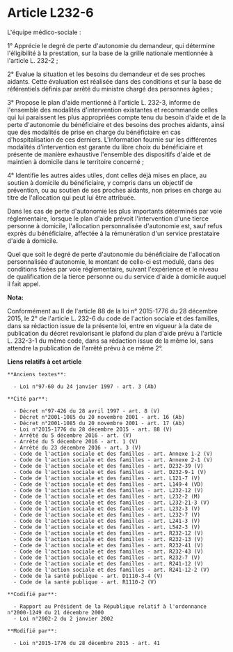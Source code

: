 # Article L232-6

L'équipe médico-sociale : 

1° Apprécie le degré de perte d'autonomie du demandeur, qui détermine l'éligibilité à la prestation, sur la base de la grille
nationale mentionnée à l'article L. 232-2 ; 

2° Evalue la situation et les besoins du demandeur et de ses proches aidants. Cette évaluation est réalisée dans des
conditions et sur la base de référentiels définis par arrêté du ministre chargé des personnes âgées ; 

3° Propose le plan d'aide mentionné à l'article L. 232-3, informe de l'ensemble des modalités d'intervention existantes et
recommande celles qui lui paraissent les plus appropriées compte tenu du besoin d'aide et de la perte d'autonomie du
bénéficiaire et des besoins des proches aidants, ainsi que des modalités de prise en charge du bénéficiaire en cas
d'hospitalisation de ces derniers. L'information fournie sur les différentes modalités d'intervention est garante du libre
choix du bénéficiaire et présente de manière exhaustive l'ensemble des dispositifs d'aide et de maintien à domicile dans le
territoire concerné ; 

4° Identifie les autres aides utiles, dont celles déjà mises en place, au soutien à domicile du bénéficiaire, y compris dans
un objectif de prévention, ou au soutien de ses proches aidants, non prises en charge au titre de l'allocation qui peut lui
être attribuée. 

Dans les cas de perte d'autonomie les plus importants déterminés par voie réglementaire, lorsque le plan d'aide prévoit
l'intervention d'une tierce personne à domicile, l'allocation personnalisée d'autonomie est, sauf refus exprès du
bénéficiaire, affectée à la rémunération d'un service prestataire d'aide à domicile. 

Quel que soit le degré de perte d'autonomie du bénéficiaire de l'allocation personnalisée d'autonomie, le montant de celle-ci
est modulé, dans des conditions fixées par voie réglementaire, suivant l'expérience et le niveau de qualification de la
tierce personne ou du service d'aide à domicile auquel il fait appel.

**Nota:**

Conformément au II de l'article 88 de la loi n° 2015-1776 du 28 décembre 2015, le 2° de l'article L. 232-6 du code de
l'action sociale et des familles, dans sa rédaction issue de la présente loi, entre en vigueur à la date de publication du
décret revalorisant le plafond du plan d'aide prévu à l'article L. 232-3-1 du même code, dans sa rédaction issue de la même
loi, sans attendre la publication de l'arrêté prévu à ce même 2°.

**Liens relatifs à cet article**

	**Anciens textes**:

	  - Loi n°97-60 du 24 janvier 1997 - art. 3 (Ab)

	**Cité par**:

	  - Décret n°97-426 du 28 avril 1997 - art. 8 (V)
	  - Décret n°2001-1085 du 20 novembre 2001 - art. 16 (Ab)
	  - Décret n°2001-1085 du 20 novembre 2001 - art. 17 (Ab)
	  - Loi n°2015-1776 du 28 décembre 2015 - art. 88 (V)
	  - Arrêté du 5 décembre 2016 - art. (V)
	  - Arrêté du 5 décembre 2016 - art. 1 (V)
	  - Arrêté du 23 décembre 2016 - art. 3 (V)
	  - Code de l'action sociale et des familles - art. Annexe 1-2 (V)
	  - Code de l'action sociale et des familles - art. Annexe 2-1 (V)
	  - Code de l'action sociale et des familles - art. D232-39 (V)
	  - Code de l'action sociale et des familles - art. D232-9-1 (V)
	  - Code de l'action sociale et des familles - art. L121-7 (V)
	  - Code de l'action sociale et des familles - art. L149-4 (VD)
	  - Code de l'action sociale et des familles - art. L232-12 (V)
	  - Code de l'action sociale et des familles - art. L232-2 (M)
	  - Code de l'action sociale et des familles - art. L232-21-3 (V)
	  - Code de l'action sociale et des familles - art. L232-3 (V)
	  - Code de l'action sociale et des familles - art. L232-7 (V)
	  - Code de l'action sociale et des familles - art. L241-3 (V)
	  - Code de l'action sociale et des familles - art. L542-3 (V)
	  - Code de l'action sociale et des familles - art. R232-12 (V)
	  - Code de l'action sociale et des familles - art. R232-13 (V)
	  - Code de l'action sociale et des familles - art. R232-41 (V)
	  - Code de l'action sociale et des familles - art. R232-43 (V)
	  - Code de l'action sociale et des familles - art. R232-7 (V)
	  - Code de l'action sociale et des familles - art. R241-12 (V)
	  - Code de l'action sociale et des familles - art. R241-12-2 (V)
	  - Code de la santé publique - art. D1110-3-4 (V)
	  - Code de la santé publique - art. R1110-2 (V)

	**Codifié par**:

	  - Rapport au Président de la République relatif à l'ordonnance n°2000-1249 du 21 décembre 2000
	  - Loi n°2002-2 du 2 janvier 2002

	**Modifié par**:

	  - Loi n°2015-1776 du 28 décembre 2015 - art. 41
